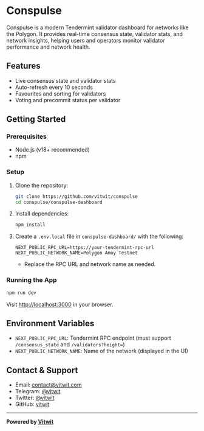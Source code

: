 # Conspulse

Conspulse is a modern Tendermint validator dashboard for networks like the Polygon. It provides real-time consensus state, validator stats, and network insights, helping users and operators monitor validator performance and network health.

## Features
- Live consensus state and validator stats
- Auto-refresh every 10 seconds
- Favourites and sorting for validators
- Voting and precommit status per validator

## Getting Started

### Prerequisites
- Node.js (v18+ recommended)
- npm

### Setup
1. Clone the repository:
   ```sh
   git clone https://github.com/vitwit/conspulse
   cd conspulse/conspulse-dashboard
   ```
2. Install dependencies:
   ```sh
   npm install
   ```
3. Create a `.env.local` file in `conspulse-dashboard/` with the following:
   ```env
   NEXT_PUBLIC_RPC_URL=https://your-tendermint-rpc-url
   NEXT_PUBLIC_NETWORK_NAME=Polygon Amoy Testnet
   ```
   - Replace the RPC URL and network name as needed.

### Running the App
```sh
npm run dev
```
Visit [http://localhost:3000](http://localhost:3000) in your browser.

## Environment Variables
- `NEXT_PUBLIC_RPC_URL`: Tendermint RPC endpoint (must support `/consensus_state` and `/validators?height=`)
- `NEXT_PUBLIC_NETWORK_NAME`: Name of the network (displayed in the UI)

## Contact & Support
- Email: [contact@vitwit.com](mailto:contact@vitwit.com)
- Telegram: [@vitwit](https://t.me/+3bXmS6GE4HRjYmU1)
- Twitter: [@vitwit](https://twitter.com/vitwit_)
- GitHub: [vitwit](https://github.com/vitwit)

---

**Powered by [Vitwit](https://vitwit.com)** 